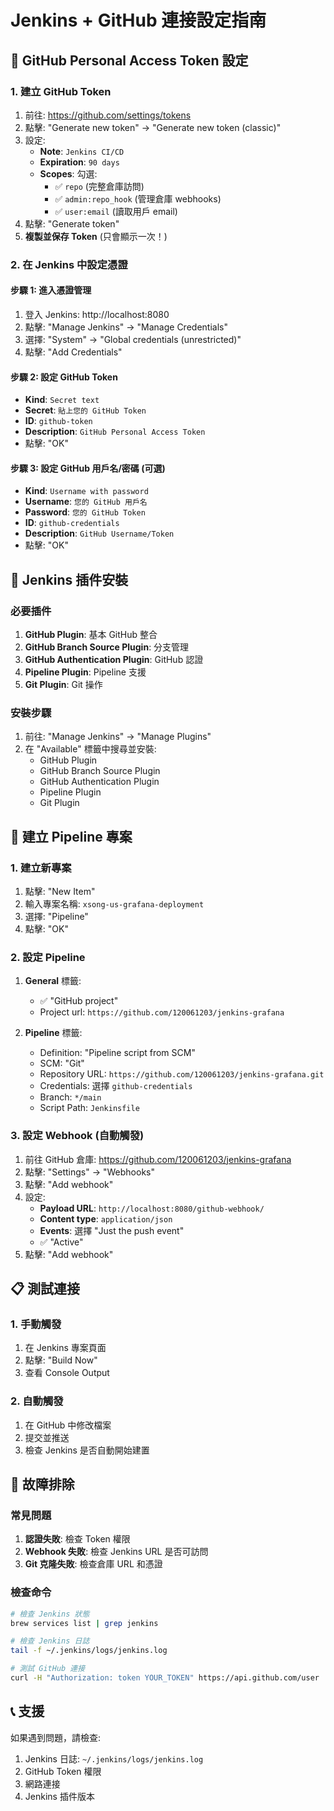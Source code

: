 # Jenkins + GitHub 連接設定指南

## 🔑 **GitHub Personal Access Token 設定**

### 1. 建立 GitHub Token
1. 前往: https://github.com/settings/tokens
2. 點擊: "Generate new token" → "Generate new token (classic)"
3. 設定:
   - **Note**: `Jenkins CI/CD`
   - **Expiration**: `90 days`
   - **Scopes**: 勾選:
     - ✅ `repo` (完整倉庫訪問)
     - ✅ `admin:repo_hook` (管理倉庫 webhooks)
     - ✅ `user:email` (讀取用戶 email)
4. 點擊: "Generate token"
5. **複製並保存 Token** (只會顯示一次！)

### 2. 在 Jenkins 中設定憑證

#### 步驟 1: 進入憑證管理
1. 登入 Jenkins: http://localhost:8080
2. 點擊: "Manage Jenkins" → "Manage Credentials"
3. 選擇: "System" → "Global credentials (unrestricted)"
4. 點擊: "Add Credentials"

#### 步驟 2: 設定 GitHub Token
- **Kind**: `Secret text`
- **Secret**: `貼上您的 GitHub Token`
- **ID**: `github-token`
- **Description**: `GitHub Personal Access Token`
- 點擊: "OK"

#### 步驟 3: 設定 GitHub 用戶名/密碼 (可選)
- **Kind**: `Username with password`
- **Username**: `您的 GitHub 用戶名`
- **Password**: `您的 GitHub Token`
- **ID**: `github-credentials`
- **Description**: `GitHub Username/Token`
- 點擊: "OK"

## 🔧 **Jenkins 插件安裝**

### 必要插件
1. **GitHub Plugin**: 基本 GitHub 整合
2. **GitHub Branch Source Plugin**: 分支管理
3. **GitHub Authentication Plugin**: GitHub 認證
4. **Pipeline Plugin**: Pipeline 支援
5. **Git Plugin**: Git 操作

### 安裝步驟
1. 前往: "Manage Jenkins" → "Manage Plugins"
2. 在 "Available" 標籤中搜尋並安裝:
   - GitHub Plugin
   - GitHub Branch Source Plugin
   - GitHub Authentication Plugin
   - Pipeline Plugin
   - Git Plugin

## 🚀 **建立 Pipeline 專案**

### 1. 建立新專案
1. 點擊: "New Item"
2. 輸入專案名稱: `xsong-us-grafana-deployment`
3. 選擇: "Pipeline"
4. 點擊: "OK"

### 2. 設定 Pipeline
1. **General** 標籤:
   - ✅ "GitHub project"
   - Project url: `https://github.com/120061203/jenkins-grafana`

2. **Pipeline** 標籤:
   - Definition: "Pipeline script from SCM"
   - SCM: "Git"
   - Repository URL: `https://github.com/120061203/jenkins-grafana.git`
   - Credentials: 選擇 `github-credentials`
   - Branch: `*/main`
   - Script Path: `Jenkinsfile`

### 3. 設定 Webhook (自動觸發)
1. 前往 GitHub 倉庫: https://github.com/120061203/jenkins-grafana
2. 點擊: "Settings" → "Webhooks"
3. 點擊: "Add webhook"
4. 設定:
   - **Payload URL**: `http://localhost:8080/github-webhook/`
   - **Content type**: `application/json`
   - **Events**: 選擇 "Just the push event"
   - ✅ "Active"
5. 點擊: "Add webhook"

## 📋 **測試連接**

### 1. 手動觸發
1. 在 Jenkins 專案頁面
2. 點擊: "Build Now"
3. 查看 Console Output

### 2. 自動觸發
1. 在 GitHub 中修改檔案
2. 提交並推送
3. 檢查 Jenkins 是否自動開始建置

## 🔧 **故障排除**

### 常見問題
1. **認證失敗**: 檢查 Token 權限
2. **Webhook 失敗**: 檢查 Jenkins URL 是否可訪問
3. **Git 克隆失敗**: 檢查倉庫 URL 和憑證

### 檢查命令
```bash
# 檢查 Jenkins 狀態
brew services list | grep jenkins

# 檢查 Jenkins 日誌
tail -f ~/.jenkins/logs/jenkins.log

# 測試 GitHub 連接
curl -H "Authorization: token YOUR_TOKEN" https://api.github.com/user
```

## 📞 **支援**

如果遇到問題，請檢查:
1. Jenkins 日誌: `~/.jenkins/logs/jenkins.log`
2. GitHub Token 權限
3. 網路連接
4. Jenkins 插件版本
